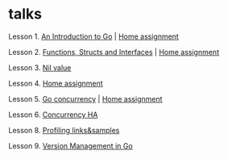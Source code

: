 # talks

Lesson 1. [An Introduction to Go](https://talks.godoc.org/github.com/ssOlexBaiko/talks/An_Introduction_to_Go.slide) | [Home assignment](https://github.com/ssOlexBaiko/talks/blob/master/ha/Giphy_parser.txt)

Lesson 2. [Functions, Structs and Interfaces](https://talks.godoc.org/github.com/ssOlexBaiko/talks/Session_2.slide) | [Home assignment](https://github.com/ssOlexBaiko/talks/blob/master/ha/rest_api_server.txt)

Lesson 3. [Nil value](https://talks.godoc.org/github.com/ssOlexBaiko/talks/Session_3.slide)

Lesson 4. [Home assignment](https://github.com/ssOlexBaiko/talks/blob/master/ha/testing.txt)

Lesson 5. [Go concurrency](https://talks.godoc.org/github.com/ssOlexBaiko/talks/Session_5_go_concurrency.slide) | [Home assignment](https://github.com/ssOlexBaiko/talks/blob/master/ha/contextDemo.go)

Lesson 6. [Concurrency HA](https://github.com/ssOlexBaiko/talks/blob/master/ha/concurrency_ha.txt)

Lesson 8. [Profiling links&samples](https://github.com/ssOlexBaiko/talks/blob/master/ha/profiling_links.txt)

Lesson 9. [Version Management in Go](https://github.com/ssOlexBaiko/talks/blob/master/ha/Version_Management_In_Go.slide)
